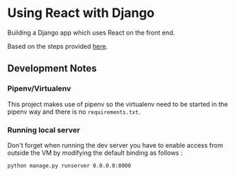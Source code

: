 # Using React with Django

Building a Django app which uses React on the front end.

Based on the steps provided [here](https://www.digitalocean.com/community/tutorials/build-a-to-do-application-using-django-and-react).

## Development Notes

### Pipenv/Virtualenv

This project makes use of pipenv so the virtualenv need to be started in the pipenv way and there is no `requirements.txt`.

### Running local server

Don't forget when running the dev server you have to enable access from outside the VM by modifying the default binding as follows :

```
python manage.py runserver 0.0.0.0:8000
```
